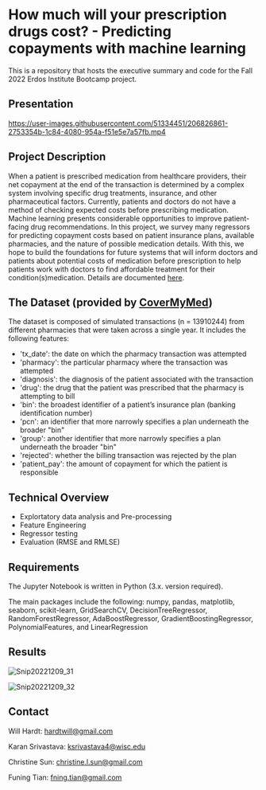 # How much will your prescription drugs cost? - Predicting copayments with machine learning

This is a repository that hosts the executive summary and code for the Fall 2022 Erdos Institute Bootcamp project. 

## Presentation
https://user-images.githubusercontent.com/51334451/206826861-2753354b-1c84-4080-954a-f51e5e7a57fb.mp4

## Project Description
When a patient is prescribed medication from healthcare providers, their net copayment at the end of the transaction is determined by a complex system involving specific drug treatments, insurance, and other pharmaceutical factors. Currently, patients and doctors do not have a method of checking expected costs before prescribing medication. Machine learning presents considerable opportunities to improve patient-facing drug recommendations. In this project, we survey many regressors for predicting copayment costs based on patient insurance plans, available pharmacies, and the nature of possible medication details. With this, we hope to build the foundations for future systems that will inform doctors and patients about potential costs of medication before prescription to help patients work with doctors to find affordable treatment for their condition(s)medication. Details are documented [here](https://docs.google.com/document/d/1V1Zde2h9rffrQ6hLnlrmVvdmBxC46y3d7OVcXTu0_YQ/edit?pli=1).

## The Dataset (provided by [CoverMyMed](https://www.covermymeds.com/main/))
The dataset is composed of simulated transactions (n = 13910244) from different pharmacies that were taken across a single year. It includes the following features:
* 'tx_date': the date on which the pharmacy transaction was attempted
* 'pharmacy': the particular pharmacy where the transaction was attempted
* 'diagnosis': the diagnosis of the patient associated with the transaction
* 'drug': the drug that the patient was prescribed that the pharmacy is attempting to bill
* 'bin': the broadest identifier of a patient’s insurance plan (banking identification number)
* 'pcn': an identifier that more narrowly specifies a plan underneath the broader "bin"
* 'group': another identifier that more narrowly specifies a plan underneath the broader "bin"
* 'rejected': whether the billing transaction was rejected by the plan
* 'patient_pay': the amount of copayment for which the patient is responsible

## Technical Overview 
* Explortatory data analysis and Pre-processing
* Feature Engineering
* Regressor testing
* Evaluation (RMSE and RMLSE)


## Requirements 
The Jupyter Notebook is written in Python (3.x. version required).

The main packages include the following: numpy, pandas, matplotlib, seaborn, scikit-learn, GridSearchCV, DecisionTreeRegressor, RandomForestRegressor, AdaBoostRegressor, GradientBoostingRegressor, PolynomialFeatures, and LinearRegression

## Results

![Snip20221209_31](https://user-images.githubusercontent.com/102982243/206827057-252c7e6f-3fc1-4e90-aa8b-4300ed4cd15b.png)

![Snip20221209_32](https://user-images.githubusercontent.com/102982243/206827062-253fb846-9aa1-4bf3-abe8-65c4f5fdfdc4.png)


## Contact
Will Hardt: hardtwill@gmail.com

Karan Srivastava: ksrivastava4@wisc.edu

Christine Sun: christine.l.sun@gmail.com

Funing Tian: fning.tian@gmail.com


